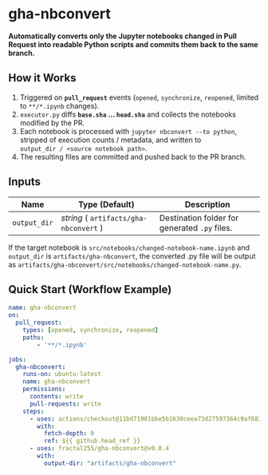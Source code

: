 # gha-nbconvert

**Automatically converts only the Jupyter notebooks changed in Pull Request into
readable Python scripts and commits them back to the same branch.**


## How it Works

1. Triggered on **`pull_request`** events (`opened`, `synchronize`, `reopened`,
   limited to `**/*.ipynb` changes).  
2. `executor.py` diffs **`base.sha` … `head.sha`** and collects the notebooks
   modified by the PR.  
3. Each notebook is processed with `jupyter nbconvert --to python`,
   stripped of execution counts / metadata, and written to  
   `output_dir / <source notebook path>`.
4. The resulting files are committed and pushed back to the PR branch.


## Inputs

| Name            | Type (Default)                     | Description                                           |
|-----------------|------------------------------------|-------------------------------------------------------|
| `output_dir`    | _string_ ( `artifacts/gha-nbconvert` ) | Destination folder for generated `.py` files.         |

If the target notebook is `src/notebooks/changed-notebook-name.ipynb` and `output_dir` is `artifacts/gha-nbconvert`, the converted .py file will be output as `artifacts/gha-nbconvert/src/notebooks/changed-notebook-name.py`.


## Quick Start (Workflow Example)

```yaml
name: gha-nbconvert
on:
  pull_request:
    types: [opened, synchronize, reopened]
    paths:
        - '**/*.ipynb'

jobs:
  gha-nbconvert:
    runs-on: ubuntu-latest
    name: gha-nbconvert
    permissions:
      contents: write
      pull-requests: write
    steps:
      - uses: actions/checkout@11bd71901bbe5b1630ceea73d27597364c9af683 # v4.2.2
        with:
          fetch-depth: 0
          ref: ${{ github.head_ref }}
      - uses: fractal255/gha-nbconvert@v0.0.4
        with:
          output-dir: "artifacts/gha-nbconvert"
```
